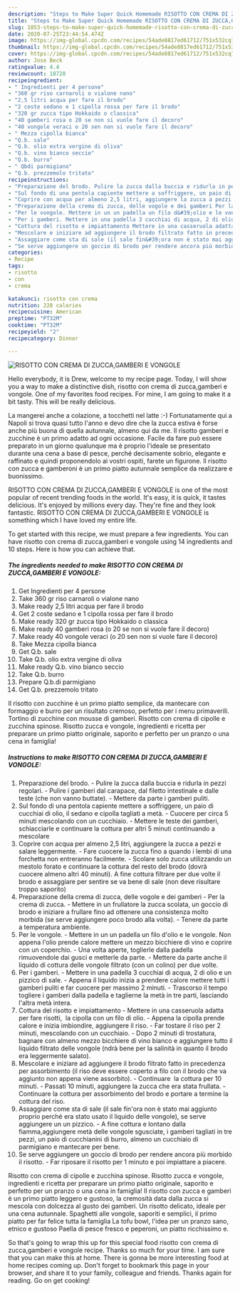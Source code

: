 ```yaml
---
description: "Steps to Make Super Quick Homemade RISOTTO CON CREMA DI ZUCCA,GAMBERI E VONGOLE"
title: "Steps to Make Super Quick Homemade RISOTTO CON CREMA DI ZUCCA,GAMBERI E VONGOLE"
slug: 1853-steps-to-make-super-quick-homemade-risotto-con-crema-di-zucca-gamberi-e-vongole
date: 2020-07-25T23:44:54.474Z
image: https://img-global.cpcdn.com/recipes/54ade8817ed61712/751x532cq70/risotto-con-crema-di-zuccagamberi-e-vongole-recipe-main-photo.jpg
thumbnail: https://img-global.cpcdn.com/recipes/54ade8817ed61712/751x532cq70/risotto-con-crema-di-zuccagamberi-e-vongole-recipe-main-photo.jpg
cover: https://img-global.cpcdn.com/recipes/54ade8817ed61712/751x532cq70/risotto-con-crema-di-zuccagamberi-e-vongole-recipe-main-photo.jpg
author: Jose Beck
ratingvalue: 4.4
reviewcount: 18728
recipeingredient:
- " Ingredienti per 4 persone"
- "360 gr riso carnaroli o vialone nano"
- "2,5 litri acqua per fare il brodo"
- "2 coste sedano e 1 cipolla rossa per fare il brodo"
- "320 gr zucca tipo Hokkaido o classica"
- "40 gamberi rosa o 20 se non si vuole fare il decoro"
- "40 vongole veraci o 20 sen non si vuole fare il decoro"
- " Mezza cipolla bianca"
- "Q.b. sale"
- "Q.b. olio extra vergine di oliva"
- "Q.b. vino bianco seccio"
- "Q.b. burro"
- " Qbdi parmigiano"
- "Q.b. prezzemolo tritato"
recipeinstructions:
- "Preparazione del brodo. Pulire la zucca dalla buccia e ridurla in pezzi regolari. Pulire i gamberi dal carapace, dal filetto intestinale e dalle teste (che non vanno buttate). Mettere da parte i gamberi puliti."
- "Sul fondo di una pentola capiente mettere a soffriggere, un paio di cucchiai di olio, il sedano e cipolla tagliati a metà. Cuocere per circa 5 minuti mescolando con un cucchiaio. Mettere le teste dei gamberi, schiacciarle e continuare la cottura per altri 5 minuti continuando a mescolare"
- "Coprire con acqua per almeno 2,5 litri, aggiungere la zucca a pezzi e salare leggermente. Fare cuocere la zucca fino a quando i lembi di una forchetta non entreranno facilmente. Scolare solo zucca utilizzando un mestolo forato e continuare la cottura del resto del brodo (dovrà cuocere almeno altri 40 minuti). A fine cottura filtrare per due volte il brodo e assaggiare per sentire se va bene di sale (non deve risultare troppo saporito)"
- "Preparazione della crema di zucca, delle vogole e dei gamberi Per la crema di zucca. Mettere in un frullatore la zucca scolata, un goccio di brodo e iniziare a frullare fino ad ottenere una consistenza molto morbida (se serve aggiungere poco brodo alla volta). Tenere da parte a temperatura ambiente."
- "Per le vongole. Mettere in un un padella un filo d&#39;olio e le vongole. Non appena l&#39;olio prende calore mettere un mezzo bicchiere di vino e coprire con un coperchio. Una volta aperte, toglierle dalla padella rimuovendole dai gusci e metterle da parte. Mettere da parte anche il liquido di cottura delle vongole filtrato (con un colino) per due volte."
- "Per i gamberi. Mettere in una padella 3 cucchiai di acqua, 2 di olio e un pizzico di sale. Appena il liquido inizia a prendere calore mettere tutti i gamberi puliti e far cuocere per massimo 2 minuti. Trascorso il tempo togliere i gamberi dalla padella e taglierne la metà in tre parti, lasciando l&#39;altra metà intera."
- "Cottura del risotto e impiattamento Mettere in una casseruola adatta per fare risotti,  la cipolla con un filo di olio. Appena la cipolla prende calore e inizia imbiondire, aggiungere il riso. Far tostare il riso per 2 minuti, mescolando con un cucchiaio. Dopo 2 minuti di trostatura, bagnare con almeno mezzo bicchiere di vino bianco e aggiungere tutto il liquido filtrato delle vongole (ndrà bene per la salinità in quanto il brodo era leggermente salato)."
- "Mescolare e iniziare ad aggiungere il brodo filtrato fatto in precedenza per assorbimento (il riso deve essere coperto a filo con il brodo che va aggiunto non appena viene assorbito). Continuare  la cottura per 10 minuti. Passati 10 minuti, aggiungere la zucca che era stata frullata. Continuare la cottura per assorbimento del brodo e portare a termine la cottura del riso."
- "Assaggiare come sta di sale (il sale fin&#39;ora non è stato mai aggiunto proprio perché era stato usato il liquido delle vongole), se serve aggiungere un un pizzico. A fine cottura e lontano dalla fiamma,aggiungere metà delle vongole sgusciate, i gamberi tagliati in tre pezzi, un paio di cucchianini di burro, almeno un cucchiaio di parmigiano e mantecare per bene."
- "Se serve aggiungere un goccio di brodo per rendere ancora più morbido il risotto. Far riposare il risotto per 1 minuto e poi impiattare a piacere."
categories:
- Recipe
tags:
- risotto
- con
- crema

katakunci: risotto con crema 
nutrition: 228 calories
recipecuisine: American
preptime: "PT32M"
cooktime: "PT32M"
recipeyield: "2"
recipecategory: Dinner

---
```



![RISOTTO CON CREMA DI ZUCCA,GAMBERI E VONGOLE](https://img-global.cpcdn.com/recipes/54ade8817ed61712/751x532cq70/risotto-con-crema-di-zuccagamberi-e-vongole-recipe-main-photo.jpg)

Hello everybody, it is Drew, welcome to my recipe page. Today, I will show you a way to make a distinctive dish, risotto con crema di zucca,gamberi e vongole. One of my favorites food recipes. For mine, I am going to make it a bit tasty. This will be really delicious.

La mangerei anche a colazione, a tocchetti nel latte :-) Fortunatamente qui a Napoli si trova quasi tutto l&#39;anno e devo dire che la zucca estiva è forse anche più buona di quella autunnale, almeno qui da me. Il risotto gamberi e zucchine è un primo adatto ad ogni occasione. Facile da fare può essere preparato in un giorno qualunque ma è proprio l&#39;ideale se presentato durante una cena a base di pesce, perché decisamente sobrio, elegante e raffinato e quindi proponendolo ai vostri ospiti, farete un figurone. Il risotto con zucca e gamberoni è un primo piatto autunnale semplice da realizzare e buonissimo.

RISOTTO CON CREMA DI ZUCCA,GAMBERI E VONGOLE is one of the most popular of recent trending foods in the world. It's easy, it is quick, it tastes delicious. It's enjoyed by millions every day. They're fine and they look fantastic. RISOTTO CON CREMA DI ZUCCA,GAMBERI E VONGOLE is something which I have loved my entire life.


To get started with this recipe, we must prepare a few ingredients. You can have risotto con crema di zucca,gamberi e vongole using 14 ingredients and 10 steps. Here is how you can achieve that.

<!--inarticleads1-->

##### The ingredients needed to make RISOTTO CON CREMA DI ZUCCA,GAMBERI E VONGOLE:

1. Get  Ingredienti per 4 persone
1. Take 360 gr riso carnaroli o vialone nano
1. Make ready 2,5 litri acqua per fare il brodo
1. Get 2 coste sedano e 1 cipolla rossa per fare il brodo
1. Make ready 320 gr zucca tipo Hokkaido o classica
1. Make ready 40 gamberi rosa (o 20 se non si vuole fare il decoro)
1. Make ready 40 vongole veraci (o 20 sen non si vuole fare il decoro)
1. Take  Mezza cipolla bianca
1. Get Q.b. sale
1. Take Q.b. olio extra vergine di oliva
1. Make ready Q.b. vino bianco seccio
1. Take Q.b. burro
1. Prepare  Q.b.di parmigiano
1. Get Q.b. prezzemolo tritato


Il risotto con zucchine è un primo piatto semplice, da mantecare con formaggio e burro per un risultato cremoso, perfetto per i menu primaverili. Tortino di zucchine con mousse di gamberi. Risotto con crema di cipolle e zucchina spinose. Risotto zucca e vongole, ingredienti e ricetta per preparare un primo piatto originale, saporito e perfetto per un pranzo o una cena in famiglia! 

<!--inarticleads2-->

##### Instructions to make RISOTTO CON CREMA DI ZUCCA,GAMBERI E VONGOLE:

1. Preparazione del brodo. - Pulire la zucca dalla buccia e ridurla in pezzi regolari. - Pulire i gamberi dal carapace, dal filetto intestinale e dalle teste (che non vanno buttate). - Mettere da parte i gamberi puliti.
1. Sul fondo di una pentola capiente mettere a soffriggere, un paio di cucchiai di olio, il sedano e cipolla tagliati a metà. - Cuocere per circa 5 minuti mescolando con un cucchiaio. - Mettere le teste dei gamberi, schiacciarle e continuare la cottura per altri 5 minuti continuando a mescolare
1. Coprire con acqua per almeno 2,5 litri, aggiungere la zucca a pezzi e salare leggermente. - Fare cuocere la zucca fino a quando i lembi di una forchetta non entreranno facilmente. - Scolare solo zucca utilizzando un mestolo forato e continuare la cottura del resto del brodo (dovrà cuocere almeno altri 40 minuti). A fine cottura filtrare per due volte il brodo e assaggiare per sentire se va bene di sale (non deve risultare troppo saporito)
1. Preparazione della crema di zucca, delle vogole e dei gamberi - Per la crema di zucca. - Mettere in un frullatore la zucca scolata, un goccio di brodo e iniziare a frullare fino ad ottenere una consistenza molto morbida (se serve aggiungere poco brodo alla volta). - Tenere da parte a temperatura ambiente.
1. Per le vongole. - Mettere in un un padella un filo d&#39;olio e le vongole. Non appena l&#39;olio prende calore mettere un mezzo bicchiere di vino e coprire con un coperchio. - Una volta aperte, toglierle dalla padella rimuovendole dai gusci e metterle da parte. - Mettere da parte anche il liquido di cottura delle vongole filtrato (con un colino) per due volte.
1. Per i gamberi. - Mettere in una padella 3 cucchiai di acqua, 2 di olio e un pizzico di sale. - Appena il liquido inizia a prendere calore mettere tutti i gamberi puliti e far cuocere per massimo 2 minuti. - Trascorso il tempo togliere i gamberi dalla padella e taglierne la metà in tre parti, lasciando l&#39;altra metà intera.
1. Cottura del risotto e impiattamento - Mettere in una casseruola adatta per fare risotti,  la cipolla con un filo di olio. - Appena la cipolla prende calore e inizia imbiondire, aggiungere il riso. - Far tostare il riso per 2 minuti, mescolando con un cucchiaio. - Dopo 2 minuti di trostatura, bagnare con almeno mezzo bicchiere di vino bianco e aggiungere tutto il liquido filtrato delle vongole (ndrà bene per la salinità in quanto il brodo era leggermente salato).
1. Mescolare e iniziare ad aggiungere il brodo filtrato fatto in precedenza per assorbimento (il riso deve essere coperto a filo con il brodo che va aggiunto non appena viene assorbito). - Continuare  la cottura per 10 minuti. - Passati 10 minuti, aggiungere la zucca che era stata frullata. - Continuare la cottura per assorbimento del brodo e portare a termine la cottura del riso.
1. Assaggiare come sta di sale (il sale fin&#39;ora non è stato mai aggiunto proprio perché era stato usato il liquido delle vongole), se serve aggiungere un un pizzico. - A fine cottura e lontano dalla fiamma,aggiungere metà delle vongole sgusciate, i gamberi tagliati in tre pezzi, un paio di cucchianini di burro, almeno un cucchiaio di parmigiano e mantecare per bene.
1. Se serve aggiungere un goccio di brodo per rendere ancora più morbido il risotto. - Far riposare il risotto per 1 minuto e poi impiattare a piacere.


Risotto con crema di cipolle e zucchina spinose. Risotto zucca e vongole, ingredienti e ricetta per preparare un primo piatto originale, saporito e perfetto per un pranzo o una cena in famiglia! Il risotto con zucca e gamberi è un primo piatto leggero e gustoso, la cremosità data dalla zucca si mescola con dolcezza al gusto dei gamberi. Un risotto delicato, ideale per una cena autunnale. Spaghetti alle vongole, saporiti e semplici, il primo piatto per far felice tutta la famiglia La tofu bowl, l&#39;idea per un pranzo sano, etnico e gustoso Paella di pesce fresco e peperoni, un piatto ricchissimo e. 

So that's going to wrap this up for this special food risotto con crema di zucca,gamberi e vongole recipe. Thanks so much for your time. I am sure that you can make this at home. There is gonna be more interesting food at home recipes coming up. Don't forget to bookmark this page in your browser, and share it to your family, colleague and friends. Thanks again for reading. Go on get cooking!
